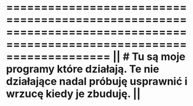 =======================================================================================================================
||     # Tu są moje programy które działają. Te nie działające nadal próbuję usprawnić i wrzucę kiedy je zbuduję.    ||
=======================================================================================================================
